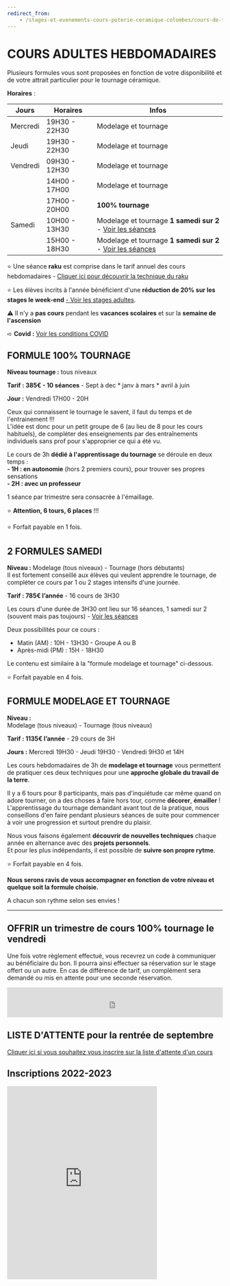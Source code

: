 ```yaml
---
redirect_from:
    - /stages-et-evenements-cours-poterie-ceramique-colombes/cours-de-tournage-uniquement/
---
```

# COURS ADULTES HEBDOMADAIRES   
Plusieurs formules vous sont proposées en fonction de votre disponibilité et de votre attrait particulier pour le tournage céramique.  
  
  
**Horaires** :  

| Jours    | Horaires      | Infos          |
| -------- | ------------- | ------------- |
| Mercredi | 19H30 - 22H30 | Modelage et tournage              |
| Jeudi    | 19H30 - 22H30 | Modelage et tournage              |
| Vendredi | 09H30 - 12H30 | Modelage et tournage              |
|          | 14H00 - 17H00 | Modelage et tournage              |
|          | 17H00 - 20H00 | **100% tournage** |
| Samedi   | 10H00 - 13H30 | Modelage et tournage **1 samedi sur 2** - [Voir les séances](samedi.md) |
|   | 15H00 - 18H30 | Modelage et tournage **1 samedi sur 2** - [Voir les séances](samedi.md)  |



:star: Une séance **raku** est comprise dans le tarif annuel des cours hebdomadaires - [Cliquer ici pour découvrir la technique du raku](raku_adultes.md)  

:star: Les élèves incrits à l'année bénéficient d'une **réduction de 20% sur les stages le week-end** [ - Voir les stages adultes](stages_adultes.md).   

:warning: Il n'y a **pas cours** pendant les **vacances scolaires** et sur la **semaine de l'ascension**  
  
➪ **Covid :** [Voir les conditions COVID](covid)    

## FORMULE 100% TOURNAGE  

**Niveau tournage :** tous niveaux  

**Tarif : 385€ - 10 séances** - Sept à dec * janv à mars * avril à juin  

**Jour :** Vendredi 17H00 - 20H

Ceux qui connaissent le tournage le savent, il faut du temps et de l'entrainement !!!  
L'idée est donc pour un petit groupe de 6 (au lieu de 8 pour les cours habituels), de compléter des enseignements par des entraînements individuels sans prof pour s'approprier ce qui a été vu.  
  
Le cours de 3h **dédié à l'apprentissage du tournage** se déroule en deux temps :  
**- 1H : en autonomie** (hors 2 premiers cours), pour trouver ses propres sensations   
**- 2H : avec un professeur**  

1 séance par trimestre sera consacrée à l'émaillage.

:star: **Attention, 6 tours, 6 places** !!!  

:star: Forfait payable en 1 fois.  

  
  
## 2 FORMULES SAMEDI   
**Niveau :**  Modelage (tous niveaux) - Tournage (hors débutants)  
Il est fortement conseillé aux élèves qui veulent apprendre le tournage, de compléter ce cours par 1 ou 2 stages intensifs d'une journée.  

**Tarif : 785€ l’année** - 16 cours de 3H30  

Les cours d'une durée de 3H30 ont lieu sur 16 séances, 1 samedi sur 2 (souvent mais pas toujours) - [Voir les séances](samedi.md)  
  
Deux possibilités pour ce cours :  
- Matin (AM) : 10H - 13H30 - Groupe A ou B  
- Après-midi (PM) : 15H - 18H30  
  
Le contenu est similaire à la "formule modelage et tournage" ci-dessous.  


:star: Forfait payable en 4 fois.   

  
  
## FORMULE MODELAGE ET TOURNAGE  

**Niveau :**  
Modelage (tous niveaux) - Tournage (tous niveaux)  

**Tarif : 1135€ l’année** - 29 cours de 3H  

**Jours :** Mercredi 19H30 - Jeudi 19H30 - Vendredi 9H30 et 14H

Les cours hebdomadaires de 3h de **modelage et tournage** vous permettent de pratiquer ces deux techniques pour une **approche globale du travail de la terre**.  

Il y a 6 tours pour 8 participants, mais pas d'inquiétude car même quand on adore tourner, on a des choses à faire hors tour, comme **décorer**, **émailler** !  
L'apprentissage du tournage demandant avant tout de la pratique, nous conseillons d'en faire pendant plusieurs séances de suite pour commencer à voir une progression et surtout prendre du plaisir.  

Nous vous faisons également **découvrir de nouvelles techniques** chaque année en alternance avec des **projets personnels**.  
Et pour les plus indépendants, il est possible de **suivre son propre rytme**.  


:star: Forfait payable en 4 fois.  


**Nous serons ravis de vous accompagner en fonction de votre niveau et quelque soit la formule choisie.**  



A chacun son rythme selon ses envies !  

---
  
## OFFRIR un trimestre de cours 100% tournage le vendredi
Une fois votre règlement effectué, vous recevrez un code à communiquer au bénéficiaire du bon. Il pourra ainsi effectuer sa réservation sur le stage offert ou un autre. En cas de différence de tarif, un complément sera demandé ou mis en attente pour une seconde réservation.    
<iframe id="haWidget" allowtransparency="true" src="https://www.helloasso.com/associations/fans-de-terre/evenements/bon-cadeau-2022-2023/widget-bouton" style="width: 100%; height: 70px; border: none;"></iframe>



## LISTE D'ATTENTE pour la rentrée de septembre 
[Cliquer ici si vous souhaitez vous inscrire sur la liste d'attente d'un cours](https://forms.gle/RcWEHegz6js46Y7i8)  

## Inscriptions 2022-2023       
<iframe id="haWidget" allowtransparency="true" src="https://www.helloasso.com/associations/fans-de-terre/evenements/inscriptions-adultes-2022-2023-1/widget-vignette" style="width: 350px; height: 450px; border: none;"></iframe>

